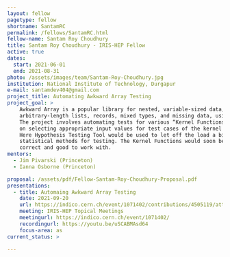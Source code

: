 ```yaml
---
layout: fellow
pagetype: fellow
shortname: SantamRC
permalink: /fellows/SantamRC.html
fellow-name: Santam Roy Choudhury
title: Santam Roy Choudhury - IRIS-HEP Fellow
active: true
dates:
  start: 2021-06-01
  end: 2021-08-31
photo: /assets/images/team/Santam-Roy-Choudhury.jpg
institution: National Institute of Technology, Durgapur
e-mail: santamdev404@gmail.com
project_title: Automating Awkward Array Testing
project_goal: >
    Awkward Array is a popular library for nested, variable-sized data, including
    arbitrary-length lists, records, mixed types, and missing data, using NumPy-like idioms.
    The project involves automating tests for various “Kernel Functions” in the library by working
    on selecting appropriate input values for test cases of the kernel functions.
    Here Hypothesis Testing Tool would be used to let off the load a bit by using various
    statistical methods for testing. The Kernel Functions would soon be implemented in CUDA therefore this project work would prove to be the genesis of the understanding that the CUDA implementations are
    correct and good to work with.
mentors:
  - Jim Pivarski (Princeton)
  - Ianna Osborne (Princeton)

proposal: /assets/pdf/Fellow-Santam-Roy-Choudhury-Proposal.pdf
presentations:
  - title: Automaing Awkward Array Testing
    date: 2021-09-20
    url: https://indico.cern.ch/event/1071402/contributions/4505119/attachments/2309188/3929152/IRIS-HEP%202021%20-%20Santam%20Roy%20Choudhury%20Google%20Slides.pdf
    meeting: IRIS-HEP Topical Meetings
    meetingurl: https://indico.cern.ch/event/1071402/
    recordingurl: https://youtu.be/uSCABMAsd64
    focus-area: as
current_status: >

---
```

